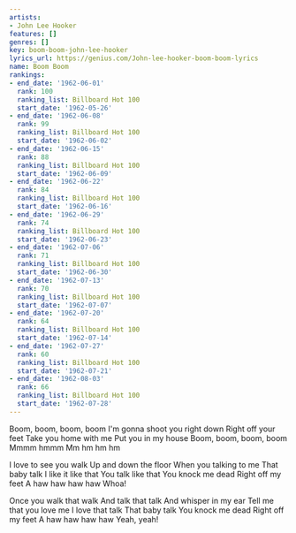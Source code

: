 ```yaml
---
artists:
- John Lee Hooker
features: []
genres: []
key: boom-boom-john-lee-hooker
lyrics_url: https://genius.com/John-lee-hooker-boom-boom-lyrics
name: Boom Boom
rankings:
- end_date: '1962-06-01'
  rank: 100
  ranking_list: Billboard Hot 100
  start_date: '1962-05-26'
- end_date: '1962-06-08'
  rank: 99
  ranking_list: Billboard Hot 100
  start_date: '1962-06-02'
- end_date: '1962-06-15'
  rank: 88
  ranking_list: Billboard Hot 100
  start_date: '1962-06-09'
- end_date: '1962-06-22'
  rank: 84
  ranking_list: Billboard Hot 100
  start_date: '1962-06-16'
- end_date: '1962-06-29'
  rank: 74
  ranking_list: Billboard Hot 100
  start_date: '1962-06-23'
- end_date: '1962-07-06'
  rank: 71
  ranking_list: Billboard Hot 100
  start_date: '1962-06-30'
- end_date: '1962-07-13'
  rank: 70
  ranking_list: Billboard Hot 100
  start_date: '1962-07-07'
- end_date: '1962-07-20'
  rank: 64
  ranking_list: Billboard Hot 100
  start_date: '1962-07-14'
- end_date: '1962-07-27'
  rank: 60
  ranking_list: Billboard Hot 100
  start_date: '1962-07-21'
- end_date: '1962-08-03'
  rank: 66
  ranking_list: Billboard Hot 100
  start_date: '1962-07-28'
---
```

Boom, boom, boom, boom
I'm gonna shoot you right down
Right off your feet
Take you home with me
Put you in my house
Boom, boom, boom, boom
Mmmm hmmm
Mm hm hm hm


I love to see you walk
Up and down the floor
When you talking to me
That baby talk
I like it like that
You talk like that
You knock me dead
Right off my feet
A haw haw haw haw
Whoa!




Once you walk that walk
And talk that talk
And whisper in my ear
Tell me that you love me
I love that talk
That baby talk
You knock me dead
Right off my feet
A haw haw haw haw
Yeah, yeah!
